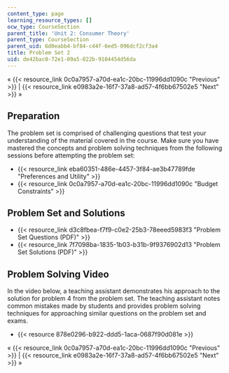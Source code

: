 ```yaml
---
content_type: page
learning_resource_types: []
ocw_type: CourseSection
parent_title: 'Unit 2: Consumer Theory'
parent_type: CourseSection
parent_uid: 6d0eabb4-bf84-c44f-6ed5-096dcf2cf3a4
title: Problem Set 2
uid: de42bac0-72e1-09a5-022b-9104454d56da
---
```


« {{< resource_link 0c0a7957-a70d-ea1c-20bc-11996dd1090c "Previous" >}} | {{< resource_link e0983a2e-16f7-37a8-ad57-4f6bb67502e5 "Next" >}} »

Preparation
-----------

The problem set is comprised of challenging questions that test your understanding of the material covered in the course. Make sure you have mastered the concepts and problem solving techniques from the following sessions before attempting the problem set:

*   {{< resource_link eba60351-486e-4457-3f84-ae3b47789fde "Preferences and Utility" >}}
*   {{< resource_link 0c0a7957-a70d-ea1c-20bc-11996dd1090c "Budget Constraints" >}}

Problem Set and Solutions
-------------------------

*   {{< resource_link d3c8fbea-f7f9-c0e2-25b3-78eeed5983f3 "Problem Set Questions (PDF)" >}}
*   {{< resource_link 7f7098ba-1835-1b03-b31b-9f9376902d13 "Problem Set Solutions (PDF)" >}}

Problem Solving Video
---------------------

In the video below, a teaching assistant demonstrates his approach to the solution for problem 4 from the problem set. The teaching assistant notes common mistakes made by students and provides problem solving techniques for approaching similar questions on the problem set and exams.

*   {{< resource 878e0296-b922-ddd5-1aca-0687f90d081e >}}

« {{< resource_link 0c0a7957-a70d-ea1c-20bc-11996dd1090c "Previous" >}} | {{< resource_link e0983a2e-16f7-37a8-ad57-4f6bb67502e5 "Next" >}} »